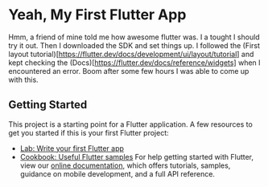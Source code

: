 # Yeah, My First Flutter App
Hmm, a friend of mine told me how awesome flutter was. I a tought I should try it out. Then I downloaded the SDK and set things up. I followed the (First layout tutorial)[https://flutter.dev/docs/development/ui/layout/tutorial] and kept checking the (Docs)[https://flutter.dev/docs/reference/widgets] when I encountered an error. Boom after some few hours I was able to come up with this. 


## Getting Started
This project is a starting point for a Flutter application.
A few resources to get you started if this is your first Flutter project:
- [Lab: Write your first Flutter app](https://flutter.io/docs/get-started/codelab)
- [Cookbook: Useful Flutter samples](https://flutter.io/docs/cookbook)
For help getting started with Flutter, view our 
[online documentation](https://flutter.io/docs), which offers tutorials, 
samples, guidance on mobile development, and a full API reference.
